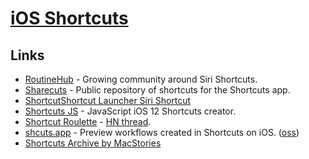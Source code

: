 # [iOS Shortcuts](https://support.apple.com/en-gb/guide/shortcuts/welcome/ios)

## Links

- [RoutineHub](https://routinehub.co/) - Growing community around Siri Shortcuts.
- [Sharecuts](https://sharecuts.app/) - Public repository of shortcuts for the Shortcuts app.
- [ShortcutShortcut Launcher Siri Shortcut](https://www.reddit.com/r/shortcuts/comments/9jok3b/shortcut_launcher_streamline_the_shortcuts_app/)
- [Shortcuts JS](https://github.com/joshfarrant/shortcuts-js) - JavaScript iOS 12 Shortcuts creator.
- [Shortcut Roulette](http://shortcutroulette.com/) - [HN thread](https://news.ycombinator.com/item?id=18492899).
- [shcuts.app](https://shcuts.app) - Preview workflows created in Shortcuts on iOS. ([oss](https://github.com/pNre/shcuts.app))
- [Shortcuts Archive by MacStories](https://www.macstories.net/shortcuts/)
